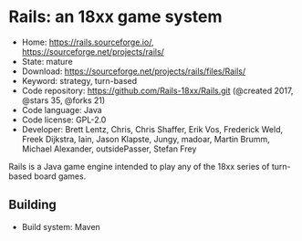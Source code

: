 # Rails: an 18xx game system

- Home: https://rails.sourceforge.io/, https://sourceforge.net/projects/rails/
- State: mature
- Download: https://sourceforge.net/projects/rails/files/Rails/
- Keyword: strategy, turn-based
- Code repository: https://github.com/Rails-18xx/Rails.git (@created 2017, @stars 35, @forks 21)
- Code language: Java
- Code license: GPL-2.0
- Developer: Brett Lentz, Chris, Chris Shaffer, Erik Vos, Frederick Weld, Freek Dijkstra, Iain, Jason Klapste, Jungy, madoar, Martin Brumm, Michael Alexander, outsidePasser, Stefan Frey

Rails is a Java game engine intended to play any of the 18xx series of turn-based board games.

## Building

- Build system: Maven
